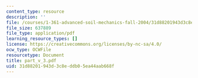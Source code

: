 ```yaml
---
content_type: resource
description: ''
file: /courses/1-361-advanced-soil-mechanics-fall-2004/31d88201943d3c8eddb05ea44aab668f_part_v_3.pdf
file_size: 637889
file_type: application/pdf
learning_resource_types: []
license: https://creativecommons.org/licenses/by-nc-sa/4.0/
ocw_type: OCWFile
resourcetype: Document
title: part_v_3.pdf
uid: 31d88201-943d-3c8e-ddb0-5ea44aab668f
---
```

